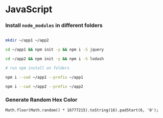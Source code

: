# JavaScript 

### Install `node_modules` in different folders

```bash 

mkdir ~/app1 ~/app2

cd ~/app1 && npm init -y && npm i -S jquery

cd ~/app2 && npm init -y && npm i -S lodash

# run npm install on folders

npm i --cwd ~/app1 --prefix ~/app1

npm i --cwd ~/app2 --prefix ~/app2
```

### Generate Random Hex Color

```
Math.floor(Math.random() * 16777215).toString(16).padStart(6, '0');
```
